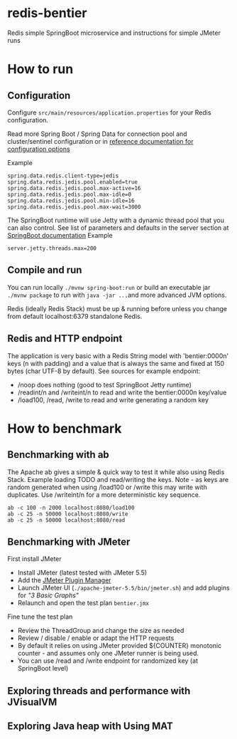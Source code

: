 # redis-bentier
Redis simple SpringBoot microservice and instructions for simple JMeter runs

# How to run

## Configuration
Configure `src/main/resources/application.properties` for your Redis configuration.

Read more Spring Boot / Spring Data for connection pool and cluster/sentinel configuration
or in [reference documentation for configuration options](https://docs.spring.io/spring-boot/docs/current/reference/html/application-properties.html#appendix.application-properties.data)

Example
```
spring.data.redis.client-type=jedis
spring.data.redis.jedis.pool.enabled=true
spring.data.redis.jedis.pool.max-active=16
spring.data.redis.jedis.pool.max-idle=0
spring.data.redis.jedis.pool.min-idle=16
spring.data.redis.jedis.pool.max-wait=3000
```

The SpringBoot runtime will use Jetty with a dynamic thread pool that you can also control.
See list of parameters and defaults in the server section at [SpringBoot documentation](https://docs.spring.io/spring-boot/docs/current/reference/html/application-properties.html#appendix.application-properties.server)
Example
```
server.jetty.threads.max=200
```

## Compile and run
You can run locally `./mvnw spring-boot:run` or build an executable jar `./mvnw package` to run with `java -jar ...`and more advanced JVM options.

Redis (ideally Redis Stack) must be up & running before unless you change from default localhost:6379 standalone Redis.


## Redis and HTTP endpoint
The application is very basic with a Redis String model with 'bentier:0000n' keys (n with padding) and a value that is always the same and fixed at 150 bytes (char UTF-8 by default).
See sources for example endpoint:
- /noop does nothing (good to test SpringBoot Jetty runtime)
- /readint/n and /writeint/n to read and write the bentier:0000n key/value
- /load100, /read, /write to read and write generating a random key

# How to benchmark

## Benchmarking with ab
The Apache ab gives a simple & quick way to test it while also using Redis Stack.
Example loading TODO and read/writing the keys.
Note - as keys are random generated when using /load100 or /write this may write with duplicates.
Use /writeint/n for a more deterministic key sequence.
```
ab -c 100 -n 2000 localhost:8080/load100
ab -c 25 -n 50000 localhost:8080/write
ab -c 25 -n 50000 localhost:8080/read
```

## Benchmarking with JMeter

First install JMeter
- Install JMeter (latest tested with JMeter 5.5)
- Add the [JMeter Plugin Manager](https://jmeter-plugins.org/install/Install/)
- Launch JMeter UI (`./apache-jmeter-5.5/bin/jmeter.sh`) and add plugins for *"3 Basic Graphs"*
- Relaunch and open the test plan `bentier.jmx`

Fine tune the test plan
- Review the ThreadGroup and change the size as needed
- Review / disable / enable or adapt the HTTP requests
- By default it relies on using JMeter provided ${COUNTER} monotonic counter - and assumes only one JMeter runner is being used.
- You can use /read and /write endpoint for randomized key (at SpringBoot level)

## Exploring threads and performance with JVisualVM

## Exploring Java heap with Using MAT
